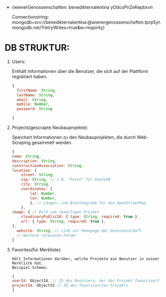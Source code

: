 - (wienerGenossenschaften:
  benediktervalentina
  yOdcoPnZeKepbxvn

  Connectionstring: mongodb+srv://benediktervalentina:<password>@wienergenossenschaften.tprp5yt.mongodb.net/?retryWrites=true&w=majority)

# DB STRUKTUR:

1.  Users:

    Enthält Informationen über die Benutzer, die sich auf der Plattform registriert haben.

    ```jsx
    {
      firstName: String,
      lastName: String,
      email: String,
      mobile: Number,
      password: String

    }
    ```

2.  Projects(gescrapte Neubauprojekte):

    Speichert Informationen zu den Neubauprojekten, die durch Web-Scraping gesammelt werden.

    ```jsx
    {
    name: String,
    description: String,
    constructionAssociation: String,
    location: {
        street: String,
        zip: String, // z.B. "Point" für GeoJSON
        city: String,
        coordinates: {
            lat: Number,
            lon: Number,
            }, // Längen- und Breitengrade für die OpenStreetMap
        },
    image: { // Bild vom jeweiligen Projekt
        cloudinaryPublicId: { type: String, required: true },
        url: { type: String, required: true },
    },
      website: String, // Link zur Homepage der Genossenschaft
      // Weitere relevante Felder
    }
    ```

3.  Favorites(für Merkliste):

        Hält Informationen darüber, welche Projekte ein Benutzer in seiner Merkliste hat.
        Beispiel-Schema:

    ```jsx
    {
    userId: ObjectId, // ID des Benutzers, der das Projekt favorisiert hat
    projectId: ObjectId // ID des favorisierten Projekts
    }
    ```
